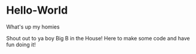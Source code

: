 # Hello-World

What's up my homies

Shout out to ya boy Big B in the House! Here to make some code and have fun doing it!
